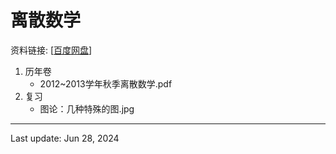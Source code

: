 # 离散数学
资料链接: [[百度网盘](https://pan.baidu.com/s/1qpt52Mw-4pdXpMGucdylng?pwd=9us1)]

1. 历年卷 
    - 2012~2013学年秋季离散数学.pdf
2. 复习
    - 图论：几种特殊的图.jpg
---
Last update: Jun 28, 2024